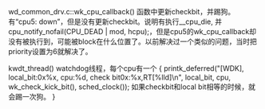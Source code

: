 wd_common_drv.c::wk_cpu_callback() 函数中更新checkbit，并踢狗。
有“cpu5: down”，但是没有更新checkbit。说明有执行__cpu_die, 并cpu_notify_nofail(CPU_DEAD | mod, hcpu);，但是cpu5的wk_cpu_callback却没有被执行到，可能被block在什么位置了。以前解决过一个类似的问题，当时把priority设置为6就解决了。

kwdt_thread()  watchdog线程，每个cpu有一个
{
printk_deferred("[WDK], local_bit:0x%x, cpu:%d, check bit0x:%x,RT[%lld]\n", 
   local_bit, cpu, wk_check_kick_bit(), sched_clock());
如果checkbit和local bit相等的时候，就会踢一次狗。
}



